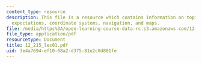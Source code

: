 ```yaml
---
content_type: resource
description: This file is a resource which contains information on topics like class
  expectations, coordinate systems, navigation, and maps.
file: /media/https%3A/open-learning-course-data-rc.s3.amazonaws.com/12-215-modern-navigation-fall-2006/3e4a7694ef1008a2d37581e2c0d801fe_12_215_lec01.pdf
file_type: application/pdf
resourcetype: Document
title: 12_215_lec01.pdf
uid: 3e4a7694-ef10-08a2-d375-81e2c0d801fe
---
```

